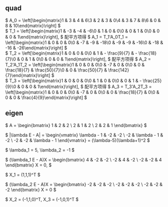 ## quad

$
A_0 = \left[\begin{matrix}1 & 3 & 4 & 6\\3 & 2 & 3 & 0\\4 & 3 & 7 & 8\\6 & 0 & 8 & 10\end{matrix}\right]
$
<br>
$
T_1 = \left[\begin{matrix}1 & -3 & -4 & -6\\0 & 1 & 0 & 0\\0 & 0 & 1 & 0\\0 & 0 & 0 & 1\end{matrix}\right],
$
配平方项得
$
A_1 = T_1'A_0T_1 = \left[\begin{matrix}1 & 0 & 0 & 0\\0 & -7 & -9 & -18\\0 & -9 & -9 & -16\\0 & -18 & -16 & -26\end{matrix}\right]
$
<br>
$
T_2 = \left[\begin{matrix}1 & 0 & 0 & 0\\0 & 1 & - \frac{9}{7} & - \frac{18}{7}\\0 & 0 & 1 & 0\\0 & 0 & 0 & 1\end{matrix}\right],
$
配平方项得
$
A_2 = T_2'A_1T_2 = \left[\begin{matrix}1 & 0 & 0 & 0\\0 & -7 & 0 & 0\\0 & 0 & \frac{18}{7} & \frac{50}{7}\\0 & 0 & \frac{50}{7} & \frac{142}{7}\end{matrix}\right]
$
<br>
$
T_3 = \left[\begin{matrix}1 & 0 & 0 & 0\\0 & 1 & 0 & 0\\0 & 0 & 1 & - \frac{25}{9}\\0 & 0 & 0 & 1\end{matrix}\right],
$
配平方项得
$
A_3 = T_3'A_2T_3 = \left[\begin{matrix}1 & 0 & 0 & 0\\0 & -7 & 0 & 0\\0 & 0 & \frac{18}{7} & 0\\0 & 0 & 0 & \frac{4}{9}\end{matrix}\right]
$

## eigen

$
A = \begin{bmatrix}
        1 & 2 & 2 \\
        2 & 1 & 2 \\
        2 & 2 & 1
    \end{bmatrix}
$

$
|\lambda E - A| = 
\begin{vmatrix}
    \lambda - 1 & -2 & -2 \\
    -2 & \lambda - 1 & -2 \\
    -2 & -2 & \lambda - 1
\end{vmatrix} 
= (\lambda-5)(\lambda+1)^2
$

$
\lambda_1 = 5, \lambda_2 = -1
$

$
(\lambda_1 E - A)X = 
\begin{bmatrix}
    4 & -2 & -2 \\
    -2 & 4 & -2 \\
    -2 & -2 & 4
\end{bmatrix}
X = 0,
$

$
X_1 = (1,1,1)^T
$

$
(\lambda_2 E - A)X = 
\begin{bmatrix}
    -2 & -2 & -2 \\
    -2 & -2 & -2 \\
    -2 & -2 & -2
\end{bmatrix}
X = 0
$

$
X_2 = (-1,1,0)^T, X_3 = (-1,0,1)^T
$
